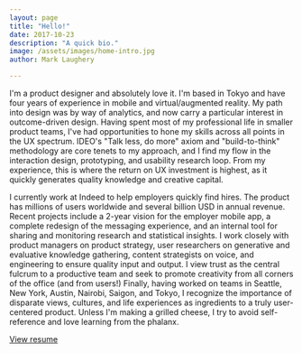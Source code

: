 ```yaml
---
layout: page
title: "Hello!"
date: 2017-10-23
description: "A quick bio."
image: /assets/images/home-intro.jpg
author: Mark Laughery

---
```

I'm a product designer and absolutely love it. I'm based in Tokyo and have four years of experience in mobile and virtual/augmented reality. My path into design was by way of analytics, and now carry a particular interest in outcome-driven design. Having spent most of my professional life in smaller product teams, I've had opportunities to hone my skills across all points in the UX spectrum. IDEO's "Talk less, do more" axiom and "build-to-think" methodology are core tenets to my approach, and I find my flow in the interaction design, prototyping, and usability research loop. From my experience, this is where the return on UX investment is highest, as it quickly generates quality knowledge and creative capital.

I currently work at Indeed to help employers quickly find hires. The product has millions of users worldwide and several billion USD in annual revenue. Recent projects include a 2-year vision for the employer mobile app, a complete redesign of the messaging experience, and an internal tool for sharing and monitoring research and statistical insights. I work closely with product managers on product strategy, user researchers on generative and evaluative knowledge gathering, content strategists on voice, and engineering to ensure quality input and output. I view trust as the central fulcrum to a productive team and seek to promote creativity from all corners of the office (and from users!)
Finally, having worked on teams in Seattle, New York, Austin, Nairobi, Saigon, and Tokyo, I recognize the importance of disparate views, cultures, and life experiences as ingredients to a truly user-centered product. Unless I'm making a grilled cheese, I try to avoid self-reference and love learning from the phalanx.

[View resume](https://www.dropbox.com/s/tpe1a1ykalymwhl/2019-resume.pdf?dl=0)
